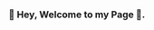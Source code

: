 <h3> 👋 Hey, Welcome to my Page 🙂. </h3>


<!---
- 💞️ I’m looking to collaborate on ...
- 📫 How to reach me ...
- -->

<!---
Mia-IMN/Mia-IMN is a ✨ special ✨ repository because its `README.md` (this file) appears on your GitHub profile.
You can click the Preview link to take a look at your changes.
--->
